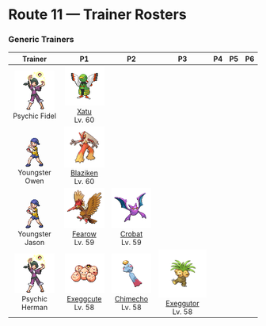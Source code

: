 # Route 11 — Trainer Rosters

### Generic Trainers

| Trainer | P1 | P2 | P3 | P4 | P5 | P6 |
|:-------:|:--:|:--:|:--:|:--:|:--:|:--:|
| ![Psychic Fidel](../../assets/trainers/psychic.png "Psychic Fidel")<br>Psychic Fidel | ![Xatu](../../assets/sprites/xatu/front.gif "Xatu: In South America, it is said that its right eye sees the future and its left eye views the past.")<br>[Xatu](../../pokemon/xatu.md/)<br>Lv. 60 |
| ![Youngster Owen](../../assets/trainers/youngster.png "Youngster Owen")<br>Youngster Owen | ![Blaziken](../../assets/sprites/blaziken/front.gif "Blaziken: It can clear a 30-story building in a leap. Its fiery punches scorch its foes.")<br>[Blaziken](../../pokemon/blaziken.md/)<br>Lv. 60 |
| ![Youngster Jason](../../assets/trainers/youngster.png "Youngster Jason")<br>Youngster Jason | ![Fearow](../../assets/sprites/fearow/front.gif "Fearow: It cleverly uses its thin, long beak to pluck and eat small insects that hide under the ground.")<br>[Fearow](../../pokemon/fearow.md/)<br>Lv. 59 | ![Crobat](../../assets/sprites/crobat/front.gif "Crobat: The development of wings on its legs enables it to fly fast but also makes it tough to stop and rest.")<br>[Crobat](../../pokemon/crobat.md/)<br>Lv. 59 |
| ![Psychic Herman](../../assets/trainers/psychic.png "Psychic Herman")<br>Psychic Herman | ![Exeggcute](../../assets/sprites/exeggcute/front.gif "Exeggcute: Using telepathy only they can employ, they always form a cluster of six EXEGGCUTE.")<br>[Exeggcute](../../pokemon/exeggcute.md/)<br>Lv. 58 | ![Chimecho](../../assets/sprites/chimecho/front.gif "Chimecho: It uses the sucker on its head to hang from a tree or from eaves. It can produce seven different tones.")<br>[Chimecho](../../pokemon/chimecho.md/)<br>Lv. 58 | ![Exeggutor](../../assets/sprites/exeggutor/front.gif "Exeggutor: If a head drops off, it emits a telepathic call in search of others to form an EXEGGCUTE cluster.")<br>[Exeggutor](../../pokemon/exeggutor.md/)<br>Lv. 58 |

